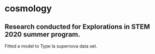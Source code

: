 # cosmology

## Research conducted for Explorations in STEM 2020 summer program.

Fitted a model to Type Ia supernova data set.

